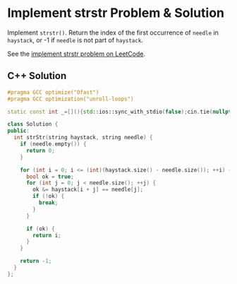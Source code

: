 # Implement strstr Problem & Solution

Implement `strstr()`. Return the index of the first occurrence of `needle` in `haystack`, or -1 if `needle` is not part of `haystack`.

See the [implement strstr problem on LeetCode](https://leetcode.com/problems/implement-strstr).

## C++ Solution

```cpp
#pragma GCC optimize("Ofast")
#pragma GCC optimization("unroll-loops")

static const int _=[](){std::ios::sync_with_stdio(false);cin.tie(nullptr);cout.tie(nullptr);return 0;}();

class Solution {
public:
  int strStr(string haystack, string needle) {
    if (needle.empty()) {
      return 0;
    }

    for (int i = 0; i <= (int)(haystack.size() - needle.size()); ++i) {
      bool ok = true;
      for (int j = 0; j < needle.size(); ++j) {
        ok &= haystack[i + j] == needle[j];
        if (!ok) {
          break;
        }
      }

      if (ok) {
        return i;
      }
    }

    return -1;
  }
};
```
